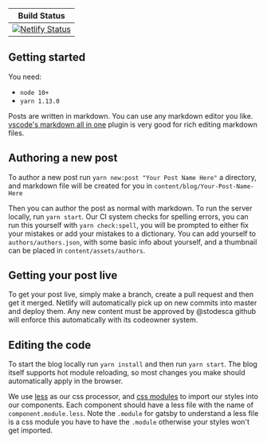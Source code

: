 |Build Status|
|-----|
| [![Netlify Status](https://api.netlify.com/api/v1/badges/3d41d0d9-365a-42de-999d-56a7399f898f/deploy-status)](https://app.netlify.com/sites/cargurusblog/deploys) |

## Getting started

You need:

* `node 10+`
* `yarn 1.13.0`

Posts are written in markdown. You can use any markdown editor you like. [vscode's markdown all in one](https://marketplace.visualstudio.com/items?itemName=yzhang.markdown-all-in-one) plugin is very good for rich editing markdown files. 

## Authoring a new post

To author a new post run `yarn new:post "Your Post Name Here"` a directory, and markdown file will be created for you in `content/blog/Your-Post-Name-Here`

Then you can author the post as normal with markdown. To run the server locally, run `yarn start`. Our CI system checks for spelling errors, you can run this yourself with `yarn check:spell`, you will be prompted to either fix your mistakes or add your mistakes to a dictionary. You can add yourself to `authors/authors.json`, with some basic info about yourself, and a thumbnail can be placed in `content/assets/authors`.


## Getting your post live

To get your post live, simply make a branch, create a pull request and then get it merged. Netlify will automatically pick up on new commits into master and deploy them. Any new content must be approved by @stodesca github will enforce this automatically with its codeowner system.


## Editing the code

To start the blog locally run `yarn install` and then run `yarn start`. The blog itself supports hot module reloading, so most changes you make should automatically apply in the browser. 

We use [less](http://lesscss.org/) as our css processor, and [css modules](https://github.com/css-modules/css-modules) to import our styles into our components. Each component should have a less file with the name of `component.module.less`. Note the `.module` for gatsby to understand a less file is a css module you have to have the `.module` otherwise your styles won't get imported.
